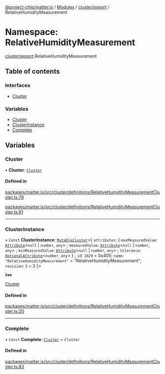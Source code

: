 [@project-chip/matter.js](../README.md) / [Modules](../modules.md) / [cluster/export](cluster_export.md) / RelativeHumidityMeasurement

# Namespace: RelativeHumidityMeasurement

[cluster/export](cluster_export.md).RelativeHumidityMeasurement

## Table of contents

### Interfaces

- [Cluster](../interfaces/cluster_export.RelativeHumidityMeasurement.Cluster.md)

### Variables

- [Cluster](cluster_export.RelativeHumidityMeasurement.md#cluster)
- [ClusterInstance](cluster_export.RelativeHumidityMeasurement.md#clusterinstance)
- [Complete](cluster_export.RelativeHumidityMeasurement.md#complete)

## Variables

### Cluster

• **Cluster**: [`Cluster`](../interfaces/cluster_export.RelativeHumidityMeasurement.Cluster.md)

#### Defined in

[packages/matter.js/src/cluster/definitions/RelativeHumidityMeasurementCluster.ts:79](https://github.com/project-chip/matter.js/blob/c0d55745d5279e16fdfaa7d2c564daa31e19c627/packages/matter.js/src/cluster/definitions/RelativeHumidityMeasurementCluster.ts#L79)

[packages/matter.js/src/cluster/definitions/RelativeHumidityMeasurementCluster.ts:81](https://github.com/project-chip/matter.js/blob/c0d55745d5279e16fdfaa7d2c564daa31e19c627/packages/matter.js/src/cluster/definitions/RelativeHumidityMeasurementCluster.ts#L81)

___

### ClusterInstance

• `Const` **ClusterInstance**: [`MutableCluster`](../interfaces/cluster_export.MutableCluster-1.md)\<\{ `attributes`: \{ `maxMeasuredValue`: [`Attribute`](../interfaces/cluster_export.Attribute.md)\<``null`` \| `number`, `any`\> ; `measuredValue`: [`Attribute`](../interfaces/cluster_export.Attribute.md)\<``null`` \| `number`, `any`\> ; `minMeasuredValue`: [`Attribute`](../interfaces/cluster_export.Attribute.md)\<``null`` \| `number`, `any`\> ; `tolerance`: [`OptionalAttribute`](../interfaces/cluster_export.OptionalAttribute.md)\<`number`, `any`\>  } ; `id`: ``1029`` = 0x405; `name`: ``"RelativeHumidityMeasurement"`` = "RelativeHumidityMeasurement"; `revision`: ``3`` = 3 }\>

**`See`**

[Cluster](cluster_export.RelativeHumidityMeasurement.md#cluster)

#### Defined in

[packages/matter.js/src/cluster/definitions/RelativeHumidityMeasurementCluster.ts:20](https://github.com/project-chip/matter.js/blob/c0d55745d5279e16fdfaa7d2c564daa31e19c627/packages/matter.js/src/cluster/definitions/RelativeHumidityMeasurementCluster.ts#L20)

___

### Complete

• `Const` **Complete**: [`Cluster`](../interfaces/cluster_export.RelativeHumidityMeasurement.Cluster.md) = `Cluster`

#### Defined in

[packages/matter.js/src/cluster/definitions/RelativeHumidityMeasurementCluster.ts:83](https://github.com/project-chip/matter.js/blob/c0d55745d5279e16fdfaa7d2c564daa31e19c627/packages/matter.js/src/cluster/definitions/RelativeHumidityMeasurementCluster.ts#L83)
